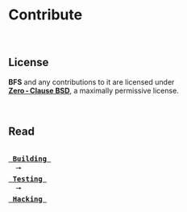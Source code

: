 
# Contribute

<br>

## License

**BFS** and any contributions to it are licensed under <br>**[Zero - Clause BSD]**, a maximally permissive license.

<br>

## Read

**[<kbd><br> Building <br></kbd>][Building]** 🠖 
**[<kbd><br> Testing <br></kbd>][Testing]** 🠖 
**[<kbd><br> Hacking <br></kbd>][Hacking]**


<!----------------------------------------------------------------------------->

[Zero - Clause BSD]: https://opensource.org/licenses/0BSD

[Building]: Build.md
[Testing]: Testing.md
[Hacking]: Hacking.md

